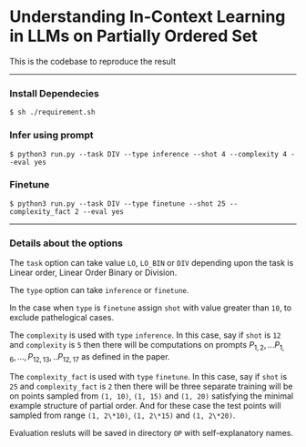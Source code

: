 
# Understanding In-Context Learning in LLMs on Partially Ordered Set

This is the codebase to reproduce the result

---

### Install Dependecies
`$ sh ./requirement.sh`

### Infer using prompt
`$ python3 run.py --task DIV --type inference --shot 4 --complexity 4 --eval yes`

### Finetune
`$ python3 run.py --task DIV --type finetune --shot 25 --complexity_fact 2 --eval yes`

---

### Details about the options

The `task` option can take value `LO`, `LO_BIN` or `DIV` depending upon the task is Linear order, Linear Order Binary or Division.

The `type` option can take `inference` or `finetune`.

In the case when `type` is `finetune` assign `shot` with value greater than `10`, to exclude pathelogical cases.

The `complexity` is used with `type` `inference`. In this case, say if `shot` is `12`  and `complexity` is `5` then there will be computations on prompts $P_{1,2}, ... P_{1,6}, ..., P_{12,13}, .. P_{12,17}$ as defined in the paper.


The `complexity_fact` is used with `type` `finetune`. In this case, say if `shot` is `25`  and `complexity_fact` is `2` then there will be three separate training will be on points sampled from `(1, 10)`, `(1, 15)` and `(1, 20)` satisfying the minimal example structure of partial order. And for these case the test points will sampled from range `(1, 2\*10)`, `(1, 2\*15)` and `(1, 2\*20)`.

Evaluation resluts will be saved in directory `OP` with self-explanatory names. 
